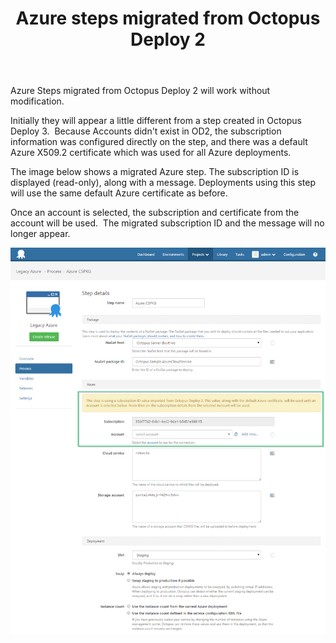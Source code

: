 ﻿---
title: Azure steps migrated from Octopus Deploy 2

---


Azure Steps migrated from Octopus Deploy 2 will work without modification.


Initially they will appear a little different from a step created in Octopus Deploy 3.  Because Accounts didn't exist in OD2, the subscription information was configured directly on the step, and there was a default Azure X509.2 certificate which was used for all Azure deployments.


The image below shows a migrated Azure step. The subscription ID is displayed (read-only), along with a message. Deployments using this step will use the same default Azure certificate as before.


Once an account is selected, the subscription and certificate from the account will be used.  The migrated subscription ID and the message will no longer appear.


![](/docs/images/3048693/3278367.png)
